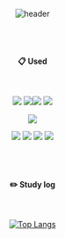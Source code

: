 <div align="center"> 

![header](https://capsule-render.vercel.app/api?type=cylinder&color=000000&height=150&section=header&text=Protofu's%20Github&fontColor=ffffff&fontSize=70&animation=fadeIn&fontAlignY=55&desc=%20&descAlignY=62&descAlign=62)

 <br/>
 <br/>
  
####  :clipboard: Used 
  
 <br/>
  

<img src="https://img.shields.io/badge/JAVA-007396?style=for-the-badge&logo=Java&logoColor=white"> <img src="https://img.shields.io/badge/JavaScript-F7DF1E?style=for-the-badge&logo=JavaScript&logoColor=white"><img src="https://img.shields.io/badge/HTML-E34F26?style=for-the-badge&logo=HTML5&logoColor=white"> <img src="https://img.shields.io/badge/CSS-1572B6?style=for-the-badge&logo=CSS3&logoColor=white">


<img src="https://img.shields.io/badge/Python-3776AB?style=for-the-badge&logo=Python&logoColor=white"> 

<img src="https://img.shields.io/badge/Eclipse-2C2255?style=for-the-badge&logo=Eclipse%20IDE&logoColor=white"> <img src="https://img.shields.io/badge/VSC-007ACC?style=for-the-badge&logo=VisualStudioCode&logoColor=white">
<img src="https://img.shields.io/badge/github-181717?style=for-the-badge&logo=github&logoColor=white"> <img src="https://img.shields.io/badge/Anaconda-44A833?style=for-the-badge&logo=Anaconda&logoColor=white"> 


 
   <br/>
   <br/>
 
#### :pencil2: Study log
 
  <br/>
  
[![Top Langs](https://github-readme-stats.vercel.app/api/top-langs/?username=protofu&layout=compact)](https://github.com/anuraghazra/github-readme-stats)
  

